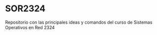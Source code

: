 # SOR2324
Repositorio con las principales ideas y comandos del curso de Sistemas Operativos en Red 2324 
